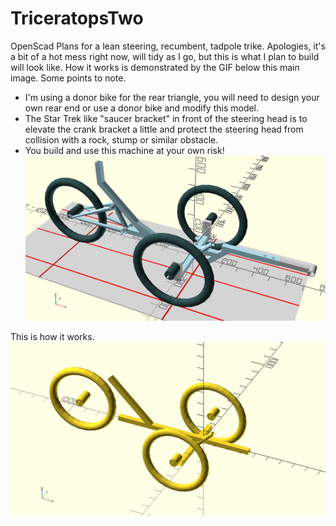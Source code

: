 # TriceratopsTwo
OpenScad Plans for a lean steering, recumbent, tadpole trike. Apologies, it's a bit of a hot mess right now, will tidy as I go, but this is what I plan to build will look like. How it works is demonstrated by the GIF below this main image. Some points to note. 
* I'm using a donor bike for the rear triangle, you will need to design your own rear end or use a donor bike and modify this model.
* The Star Trek like "saucer bracket" in front of the steering head is to elevate the crank bracket a little and protect the steering head from collision with a rock, stump or similar obstacle.
* You build and use this machine at your own risk!
![](LeenSteerMaster.png)

This is how it works.
![](LeanSteer.gif)
